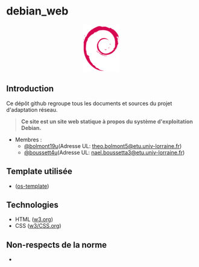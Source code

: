 # debian_web

<p align="center">
	<img width="20%" height="20%" src="https://github.com/Boussett4u/debian_web/blob/main/images/demo/debian.png">
</p>


## Introduction
Ce dépôt github regroupe tous les documents et sources du projet d'adaptation réseau.

> **Ce site est un site web statique à propos du système d'exploitation Debian.**

* Membres :
	* [@bolmont19u](https://github.com/RoyalLilium)(Adresse UL: theo.bolmont5@etu.univ-lorraine.fr)
	* [@boussett4u](https://github.com/boussett4u)(Adresse UL: nael.boussetta3@etu.univ-lorraine.fr)

## Template utilisée
* ([os-template](https://www.os-templates.com/free-website-templates/foxclore))

## Technologies
* HTML ([w3.org](https://www.w3.org))
* CSS ([w3/CSS.org](https://www.w3.org/Style/CSS))

## Non-respects de la norme
*

